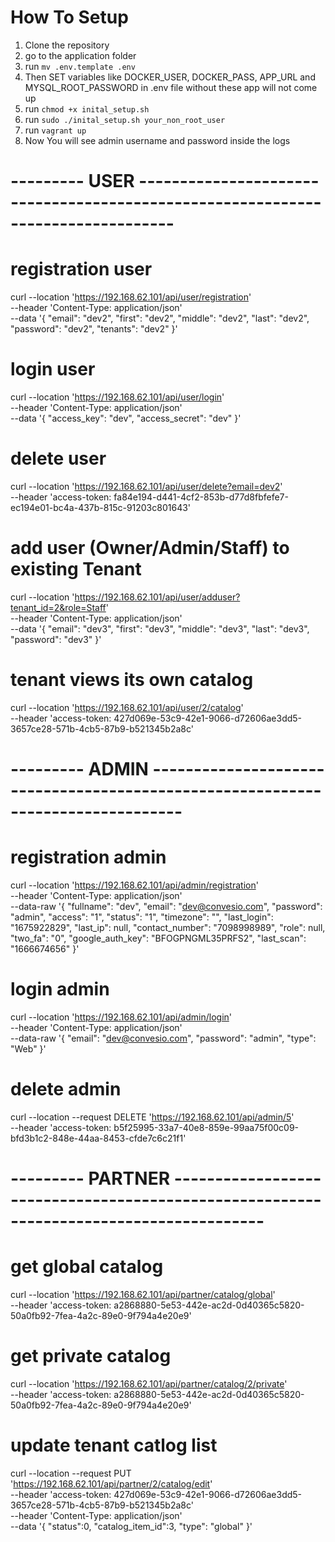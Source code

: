 # How To Setup

1. Clone the repository
2. go to the application folder
3. run `mv .env.template .env`
4. Then SET variables like DOCKER_USER, DOCKER_PASS, APP_URL and MYSQL_ROOT_PASSWORD in .env file 
   without these app will not come up
4. run `chmod +x inital_setup.sh`
5. run `sudo ./inital_setup.sh your_non_root_user`
5. run `vagrant up` 
6. Now You will see admin username and password inside the logs


# --------- USER --------------------------------------------------------------------------------

# registration user
curl --location 'https://192.168.62.101/api/user/registration' \
--header 'Content-Type: application/json' \
--data '{
	"email": "dev2",
	"first": "dev2",
	"middle": "dev2",
	"last": "dev2",
	"password": "dev2",
	"tenants": "dev2"
}'


# login user
curl --location 'https://192.168.62.101/api/user/login' \
--header 'Content-Type: application/json' \
--data '{
    "access_key": "dev",
    "access_secret": "dev"
}'

# delete user
curl --location 'https://192.168.62.101/api/user/delete?email=dev2' \
--header 'access-token: fa84e194-d441-4cf2-853b-d77d8fbfefe7-ec194e01-bc4a-437b-815c-91203c801643'


# add user (Owner/Admin/Staff) to existing Tenant
curl --location 'https://192.168.62.101/api/user/adduser?tenant_id=2&role=Staff' \
--header 'Content-Type: application/json' \
--data '{
	"email": "dev3",
	"first": "dev3",
	"middle": "dev3",
	"last": "dev3",
	"password": "dev3"
}'

# tenant views its own catalog
curl --location 'https://192.168.62.101/api/user/2/catalog' \
--header 'access-token: 427d069e-53c9-42e1-9066-d72606ae3dd5-3657ce28-571b-4cb5-87b9-b521345b2a8c'


# --------- ADMIN --------------------------------------------------------------------------------

# registration admin
curl --location 'https://192.168.62.101/api/admin/registration' \
--header 'Content-Type: application/json' \
--data-raw '{
    "fullname": "dev",
    "email": "dev@convesio.com",
    "password": "admin",
    "access": "1",
    "status": "1",
    "timezone": "",
    "last_login": "1675922829",
    "last_ip": null,
    "contact_number": "7098998989",
    "role": null,
    "two_fa": "0",
    "google_auth_key": "BFOGPNGML35PRFS2",
    "last_scan": "1666674656"
}'


# login admin
curl --location 'https://192.168.62.101/api/admin/login' \
--header 'Content-Type: application/json' \
--data-raw '{
    "email": "dev@convesio.com",
    "password": "admin",
    "type": "Web"
}'

# delete admin
curl --location --request DELETE 'https://192.168.62.101/api/admin/5' \
--header 'access-token: b5f25995-33a7-40e8-859e-99aa75f00c09-bfd3b1c2-848e-44aa-8453-cfde7c6c21f1'


# --------- PARTNER ---------------------------------------------------------------------------------------

# get global catalog
curl --location 'https://192.168.62.101/api/partner/catalog/global' \
--header 'access-token: a2868880-5e53-442e-ac2d-0d40365c5820-50a0fb92-7fea-4a2c-89e0-9f794a4e20e9'

# get private catalog
curl --location 'https://192.168.62.101/api/partner/catalog/2/private' \
--header 'access-token: a2868880-5e53-442e-ac2d-0d40365c5820-50a0fb92-7fea-4a2c-89e0-9f794a4e20e9'

# update tenant catlog list
curl --location --request PUT 'https://192.168.62.101/api/partner/2/catalog/edit' \
--header 'access-token: 427d069e-53c9-42e1-9066-d72606ae3dd5-3657ce28-571b-4cb5-87b9-b521345b2a8c' \
--header 'Content-Type: application/json' \
--data '{
    "status":0,
    "catalog_item_id":3,
    "type": "global"
}'